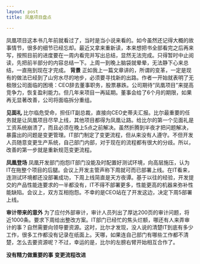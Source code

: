 ```yaml
---
layout: post
title: 凤凰项目盘点

---
```

凤凰项目这本书几年前就看过了，当时是当小说来看的。如今虽然还记得大概的故事情节，很多的细节已经忘却。最近又拿来重新读，本来想把书全部看完之后再来写，按照目前的进度要在一周内看完并写出总结，显然无法完成。只得暂时中止阅读，先把前半部分的内容总结一下。上周一到晚上脑袋就晕晕，无法静下心来总结，一直拖到现在才完成。
**背景**
正如我上一篇文章讲的，所谓的变革，一定是现有的做法已经到了山穷水尽的地步，必须要寻找新的出路。作者一开始就表明了无极限公司面临的困境：CEO辞去董事职务，股票暴跌。公司期待“凤凰项目”来提高竞争力，恢复盈利能力。但几年来项目一再延期。董事会给了6个月的期限，如果再无显著改善，公司将面临拆分重组。

**见面礼**
比尔临危受命，担任IT副总裁，直接向CEO史蒂夫汇报。比尔最重要的任务就是让凤凰项目尽早上线，其他项目都得为凤凰让路。给比尔的第一个见面礼是工资系统崩溃了，而且必须在晚上5点之前解决。虽然折腾到半夜才把问题解决，暴露出的问题是变更管理。IT部门制定了变更流程，但从来没有人遵守。不但开发人员随意变更生产系统，自己部门内部，对于现在的流程都有很大的分歧。所以，改善的第一步就是重新规范变更流程。

**凤凰登场**
凤凰开发部门抱怨IT部门没能及时配置好测试环境，向高层施压，认为IT在拖整个项目的后腿。会议上开发主管声称下周就可而已部署上线。在IT看来，连测试环境都还没部署成功，下周上线简直是天方夜谭。基于以往的经验，开发提交的产品性能连要求的一半都没有，IT不得不部署更多，性能更高的机器来弥补性能缺陷。会议上，双方互相抱怨。不幸的是CEO站在了开发这边，决定下周5部署上线。

**审计带来的意外**
为了应付外部审计，审计人员列出了厚达200页的审计问题，将近1000条。要求下周给出整改方案。IT部门已经忙的焦头烂额，哪还有人来弄审计的事？自然需要向领导要资源。这时，比尔才发现，没人说的清楚IT到底有多少工作，很多工作都没有记录在纸面上。天哪，如果连自己部门有哪些工作都不清楚，怎么去要资源呢？不过，幸运的是，比尔的左膀右臂开始相互合作了。

**没有精力做重要的事**
**变更流程改进**